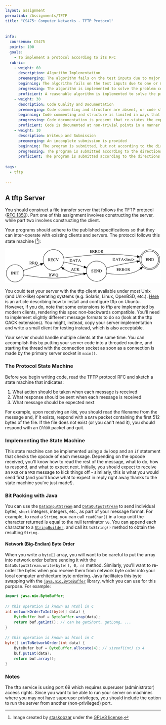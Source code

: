 ```yaml
---
layout: assignment
permalink: /Assignments/TFTP
title: "CS475: Computer Networks - TFTP Protocol"


info:
  coursenum: CS475
  points: 100
  goals:
    - To implement a protocol according to its RFC
  rubric:
    - weight: 60
      description: Algorithm Implementation
      preemerging: The algorithm fails on the test inputs due to major issues, or the program fails to compile and/or run
      beginning: The algorithm fails on the test inputs due to one or more minor issues
      progressing: The algorithm is implemented to solve the problem correctly according to given test inputs, but would fail if executed in a general case due to a minor issue or omission in the algorithm design or implementation
      proficient: A reasonable algorithm is implemented to solve the problem which correctly solves the problem according to the given test inputs, and would be reasonably expected to solve the problem in the general case
    - weight: 30
      description: Code Quality and Documentation
      preemerging: Code commenting and structure are absent, or code structure departs significantly from best practice, and/or the code departs significantly from the style guide
      beginning: Code commenting and structure is limited in ways that reduce the readability of the program, and/or there are minor departures from the style guide
      progressing: Code documentation is present that re-states the explicit code definitions, and/or code is written that mostly adheres to the style guide
      proficient: Code is documented at non-trivial points in a manner that enhances the readability of the program, and code is written according to the style guide
    - weight: 10
      description: Writeup and Submission
      preemerging: An incomplete submission is provided
      beginning: The program is submitted, but not according to the directions in one or more ways (for example, because it is lacking a readme writeup)
      progressing: The program is submitted according to the directions with a minor omission or correction needed, and with at least superficial responses to the bolded questions throughout
      proficient: The program is submitted according to the directions, including a readme writeup describing the solution, and thoughtful answers to the bolded questions throughout
      
tags:
  - tftp
  
---
```


## A tftp Server
You should construct a file transfer server that follows the TFTP protocol ([RFC 1350](https://tools.ietf.org/html/rfc1350)). Part one of this assignment involves constructing the server, while part two involves constructing the client.

Your programs should adhere to the published specifications so that they can inter-operate with existing clients and servers.  The protocol follows this state machine \[[^1]\]:

![TFTP State Machine](https://raw.githubusercontent.com/staskobzar/tftp-ragel/master/doc/tftp_fsm.png)

You could test your server with the tftp client available under most Unix (and Unix-like) operating systems (e.g. Solaris, Linux, OpenBSD, etc.). [Here](https://linuxhint.com/install_tftp_server_ubuntu/) is an article describing how to install and configure tftp on Ubuntu.  However, if you do, note that some extensions to tftp are implemented by modern clients, rendering this spec non-backwards compatible. You'll need to implement slightly different message formats to do so (look at the tftp OACK extensions).  You might, instead, copy your server implementation and write a small client for testing instead, which is also acceptable.

Your server should handle multiple clients at the same time.  You can accomplish this by putting your server code into a threaded routine, and starting the thread with the connection socket as soon as a connection is made by the primary server socket in `main()`.  

### The Protocol State Machine

Before you begin writing code, read the TFTP protocol RFC and sketch a state machine that indicates:

1. What action should be taken when each message is received
2. What response should be sent when each message is received
3. What message should be expected next

For example, upon receiving an `RRQ`, you should read the filename from the message and, if it exists, respond with a `DATA` packet containing the first 512 bytes of the file.  If the file does not exist (or you can't read it), you should respond with an `ERROR` packet and quit.

### Implementing the State Machine

This state machine can be implemented using a `do` loop and an `if` statement that checks the opcode of each message.  Depending on the opcode received, you'll know how to read the rest of the message, what to do, how to respond, and what to expect next.  Initially, you should expect to receive an `RRQ` or a `WRQ` message to kick things off - similarly, this is what you would send first (and you'll know what to expect in reply right away thanks to the state machine you've just made!).  

### Bit Packing with Java

You can use the [`DataInputStream`](https://docs.oracle.com/en/java/javase/11/docs/api/java.base/java/io/DataInputStream.html) and [`DataOutputStream`](https://docs.oracle.com/javase/7/docs/api/java/io/DataOutputStream.html) to send individual bytes, `short` integers, integers, etc., as part of your message format.  For example, to read a `String`, you can call `readChar()` in a loop until the character returned is equal to the null terminator `\0`.  You can append each character to a [`StringBuilder`](https://docs.oracle.com/javase/7/docs/api/java/lang/StringBuilder.html), and call its `toString()` method to obtain the resulting `String`.

#### Network (Big-Endian) Byte Order

When you write a `byte[]` array, you will want to be careful to put the array into network order before sending it with the `DataOutputStream.write(byte[], 0, n)` method.  Similarly, you'll want to re-order the bytes when you receive them from network byte order into your local computer architecture byte ordering.  Java facilitates this byte swapping with the [`java.nio.ByteBuffer`](https://docs.oracle.com/en/java/javase/13/docs/api/java.base/java/nio/ByteBuffer.html) library, which you can use for this purpose.  For example:

```java
import java.nio.ByteBuffer;

// this operation is known as ntohl in C
int networkOrderToInt(byte[] data) {
    ByteBuffer buf = ByteBuffer.wrap(data);
    return buf.getInt(); // can be getShort, getLong, ...
}

// this operation is known as htonl in C
byte[] intToNetworkOrder(int data) {
    ByteBufer buf = ByteBuffer.allocate(4); // sizeof(int) is 4
    buf.putInt(data);
    return buf.array();
}
```

### Notes
The tftp service is using port 69 which requires superuser (administrator) access rights. Since you want to be able to run your server on machines where you may not have superuser privileges, you should include the option to run the server from another (non-privileged) port.

[^1]: Image created by [staskobzar](https://github.com/staskobzar) under the [GPLv3 license](http://www.gnu.org/licenses/gpl-3.0.en.html).
